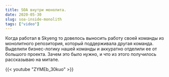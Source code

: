 ```yaml
---
title: SOA внутри монолита. 
date: 2020-05-30
slug: soa-inside-monolith 
tags: ["video"]
---
```


Когда работал в Skyeng то довелось выносить работу своей команды из монолитного репозитория,
который поддерживала другая команда. Выделили бизнес-логику нашей команды и аккуратно отделили 
ее от большого проекта. Зачем это было нужно, и что из этого получилось рассказываю на митапе.

{{< youtube "ZYMEb_30kuo" >}}

